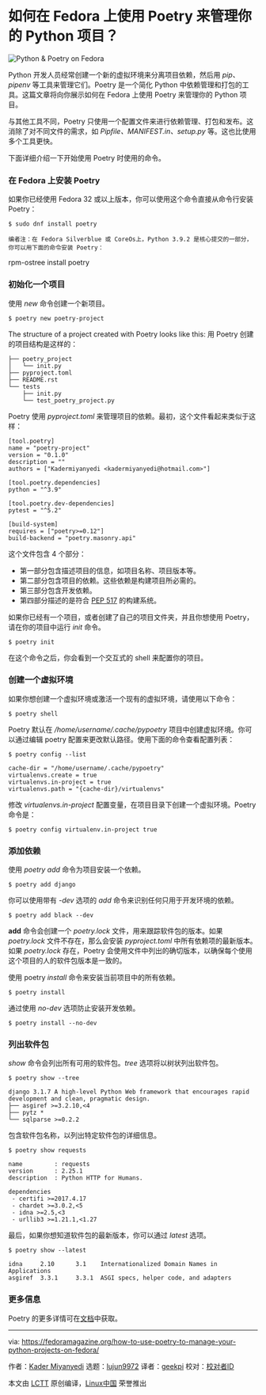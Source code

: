 [#]: subject: (How to use Poetry to manage your Python projects on Fedora)
[#]: via: (https://fedoramagazine.org/how-to-use-poetry-to-manage-your-python-projects-on-fedora/)
[#]: author: (Kader Miyanyedi https://fedoramagazine.org/author/moonkat/)
[#]: collector: (lujun9972)
[#]: translator: (geekpi)
[#]: reviewer: ( )
[#]: publisher: ( )
[#]: url: ( )

如何在 Fedora 上使用 Poetry 来管理你的 Python 项目？
======

![Python & Poetry on Fedora][1]

Python 开发人员经常创建一个新的虚拟环境来分离项目依赖，然后用 _pip、pipenv_ 等工具来管理它们。Poetry 是一个简化 Python 中依赖管理和打包的工具。这篇文章将向你展示如何在 Fedora 上使用 Poetry 来管理你的 Python 项目。

与其他工具不同，Poetry 只使用一个配置文件来进行依赖管理、打包和发布。这消除了对不同文件的需求，如 _Pipfile、MANIFEST.in、setup.py_ 等。这也比使用多个工具更快。

下面详细介绍一下开始使用 Poetry 时使用的命令。

### **在 Fedora 上安装 Poetry**

如果你已经使用 Fedora 32 或以上版本，你可以使用这个命令直接从命令行安装 Poetry：

```
$ sudo dnf install poetry
```

```
编者注：在 Fedora Silverblue 或 CoreOs上，Python 3.9.2 是核心提交的一部分，你可以用下面的命令安装 Poetry：
```

rpm-ostree install poetry


### 初始化一个项目

使用 _new_ 命令创建一个新项目。

```
$ poetry new poetry-project
```

The structure of a project created with Poetry looks like this:
用 Poetry 创建的项目结构是这样的：

```
├── poetry_project
│   └── init.py
├── pyproject.toml
├── README.rst
└── tests
    ├── init.py
    └── test_poetry_project.py
```

Poetry 使用 _pyproject.toml_ 来管理项目的依赖。最初，这个文件看起来类似于这样：

```
[tool.poetry]
name = "poetry-project"
version = "0.1.0"
description = ""
authors = ["Kadermiyanyedi <kadermiyanyedi@hotmail.com>"]

[tool.poetry.dependencies]
python = "^3.9"

[tool.poetry.dev-dependencies]
pytest = "^5.2"

[build-system]
requires = ["poetry>=0.12"]
build-backend = "poetry.masonry.api"
```

这个文件包含 4 个部分：

  * 第一部分包含描述项目的信息，如项目名称、项目版本等。
  * 第二部分包含项目的依赖。这些依赖是构建项目所必需的。
  * 第三部分包含开发依赖。
  * 第四部分描述的是符合 [PEP 517][2] 的构建系统。




如果你已经有一个项目，或者创建了自己的项目文件夹，并且你想使用 Poetry，请在你的项目中运行 _init_ 命令。

```
$ poetry init
```

在这个命令之后，你会看到一个交互式的 shell 来配置你的项目。

### 创建一个虚拟环境

如果你想创建一个虚拟环境或激活一个现有的虚拟环境，请使用以下命令：

```
$ poetry shell
```

Poetry 默认在 _/home/username/.cache/pypoetry_ 项目中创建虚拟环境。你可以通过编辑 poetry 配置来更改默认路径。使用下面的命令查看配置列表：

```
$ poetry config --list

cache-dir = "/home/username/.cache/pypoetry"
virtualenvs.create = true
virtualenvs.in-project = true
virtualenvs.path = "{cache-dir}/virtualenvs"
```

修改 _virtualenvs.in-project_ 配置变量，在项目目录下创建一个虚拟环境。Poetry 命令是：

```
$ poetry config virtualenv.in-project true
```

### 添加依赖

使用 _poetry add_ 命令为项目安装一个依赖。

```
$ poetry add django
```

你可以使用带有 _-dev_ 选项的 _add_ 命令来识别任何只用于开发环境的依赖。

```
$ poetry add black --dev
```

**add** 命令会创建一个  _poetry.lock_  文件，用来跟踪软件包的版本。如果 _poetry.lock_ 文件不存在，那么会安装 _pyproject.toml_ 中所有依赖项的最新版本。如果 _poetry.lock_ 存在，Poetry 会使用文件中列出的确切版本，以确保每个使用这个项目的人的软件包版本是一致的。

使用 poetry _install_ 命令来安装当前项目中的所有依赖。

```
$ poetry install
```

通过使用 _no-dev_ 选项防止安装开发依赖。

```
$ poetry install --no-dev
```

### 列出软件包

_show_ 命令会列出所有可用的软件包。_tree_ 选项将以树状列出软件包。

```
$ poetry show --tree

django 3.1.7 A high-level Python Web framework that encourages rapid development and clean, pragmatic design.
├── asgiref >=3.2.10,<4
├── pytz *
└── sqlparse >=0.2.2
```

包含软件包名称，以列出特定软件包的详细信息。

```
$ poetry show requests

name         : requests
version      : 2.25.1
description  : Python HTTP for Humans.

dependencies
 - certifi >=2017.4.17
 - chardet >=3.0.2,<5
 - idna >=2.5,<3
 - urllib3 >=1.21.1,<1.27
```

最后，如果你想知道软件包的最新版本，你可以通过 _latest_ 选项。

```
$ poetry show --latest

idna     2.10      3.1    Internationalized Domain Names in Applications
asgiref  3.3.1     3.3.1  ASGI specs, helper code, and adapters
```

### 更多信息

Poetry 的更多详情可在[文档][3]中获取。

--------------------------------------------------------------------------------

via: https://fedoramagazine.org/how-to-use-poetry-to-manage-your-python-projects-on-fedora/

作者：[Kader Miyanyedi][a]
选题：[lujun9972][b]
译者：[geekpi](https://github.com/geekpi)
校对：[校对者ID](https://github.com/校对者ID)

本文由 [LCTT](https://github.com/LCTT/TranslateProject) 原创编译，[Linux中国](https://linux.cn/) 荣誉推出

[a]: https://fedoramagazine.org/author/moonkat/
[b]: https://github.com/lujun9972
[1]: https://fedoramagazine.org/wp-content/uploads/2021/03/Poetry_Python-816x345.jpg
[2]: https://www.python.org/dev/peps/pep-0517/
[3]: https://python-poetry.org/docs/
